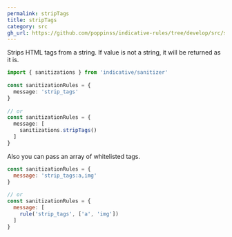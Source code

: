 ```yaml
---
permalink: stripTags
title: stripTags
category: src
gh_url: https://github.com/poppinss/indicative-rules/tree/develop/src/sanitizations/stripTags.ts
---
```


Strips HTML tags from a string. If value is not a string, it will be returned
as it is.
 
```ts
import { sanitizations } from 'indicative/sanitizer'
 
const sanitizationRules = {
  message: 'strip_tags'
}
 
// or
const sanitizationRules = {
  message: [
    sanitizations.stripTags()
  ]
}
```
 
Also you can pass an array of whitelisted tags.
 
```js
const sanitizationRules = {
  message: 'strip_tags:a,img'
}
 
// or
const sanitizationRules = {
  message: [
    rule('strip_tags', ['a', 'img'])
  ]
}
```